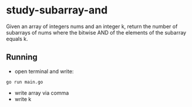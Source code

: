 # study-subarray-and
Given an array of integers nums and an integer k, return the number of 
subarrays of nums where the bitwise AND of the elements of the subarray equals k.

## Running

* open terminal and write:
```
go run main.go
```
* write array via comma
* write k
